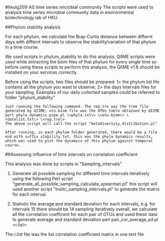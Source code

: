 #hkulg209-AS time series microbial community
The scripts were used to analysis time series microbial community data in environmental biotechnology lab of HKU.

##Phylum stability analysis

For each phylum, we calculate the Bray-Curtis distance between differnt days with differnt intervals to observe the stability/variation of that phylum in a time course.  

We used scripts in phylum_stability to do this analysis. QIIME scripts were used while extracting the biom files of that phylum for every single time so before using these scripts to perform this analysis, the QIIME v1.8 should be installed on your services correctly.  

Before using the scripts, two files should be prepared: 1> the phylum list file contains all the phylum you want to observe; 2> the days intervals files for your sampling. Examples of our daily collected samples could be referred to folder "phylum_stability"
    
    Just running the following command. The rep.tre was the tree file generated by QIIME; otu.biom file was the OTUs table obtained by QIIME  
    perl phyla_dynamics.pipe.pl \<phyla.txt\> \<otu.biom\> \<datelist.txt\> \<rep.tre\>
    The above script will call the script "betadiversity_distribution.pl"
    
    After running, in each phylum folder generated, there would be a file end with suffix stability.txt, this was the phyla dynamics results, which was used to plot the dynamics of this phylum against temporal course. 
    


##Assessing influence of time intervals on correlation coefficient

This analysis was done by scripts in "Sampling_intervals"

1. Generate all possible sampling for different time intervals iteratively using the following Perl script "generate_all_possible_sampling_calculate_spearman.pl" this script will used another script "insilic_sampling_intervals.pl" to generate the matrix for each interval.

2. Statistic the average and standard deviation for each intervals, e.g. for intervals 15
there should be 14 sampling iteratively overall, we calculate all the correlation coefficent
for each pair of OTUs and used these data to generate average and standard deviation
perl pair_cor_average_sd.pl <r.list>

The r.list file was the list correlation coefficient matrix in one text file

